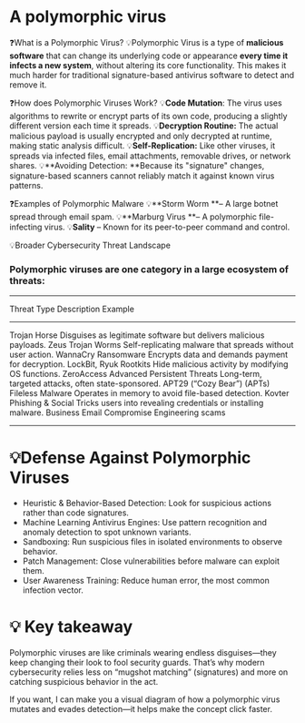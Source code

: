 # A polymorphic virus 

❓What is a Polymorphic Virus?
💡Polymorphic Virus is a type of **malicious software** that can change its underlying code or appearance **every time it infects a new system**, 
  without altering its core functionality. 
  This makes it much harder for traditional signature-based antivirus software to detect and remove it.

❓How does Polymorphic Viruses Work?
💡**Code Mutation**: The virus uses algorithms to rewrite or encrypt parts of its own code, producing a slightly different version each time it spreads.
💡**Decryption Routine:** The actual malicious payload is usually encrypted and only decrypted at runtime, making static analysis difficult.
💡**Self-Replication:** Like other viruses, it spreads via infected files, email attachments, removable drives, or network shares.
💡**Avoiding Detection: **Because its "signature" changes, signature-based scanners cannot reliably match it against known virus patterns.

❓Examples of Polymorphic Malware
💡**Storm Worm **– A large botnet spread through email spam.
💡**Marburg Virus **– A polymorphic file-infecting virus.
💡**Sality** – Known for its peer-to-peer command and control.

💡Broader Cybersecurity Threat Landscape
### Polymorphic viruses are one category in a large ecosystem of threats:

__________________________________________________________________________________________________________________________________
Threat Type	                Description	                                                                Example
__________________________________________________________________________________________________________________________________
Trojan Horse	                Disguises as legitimate software but delivers malicious payloads.          Zeus Trojan
Worms	                        Self-replicating malware that spreads without user action.	               WannaCry
Ransomware	                  Encrypts data and demands payment for decryption.	                         LockBit, Ryuk
Rootkits	                    Hide malicious activity by modifying OS functions.	                       ZeroAccess
Advanced Persistent Threats   Long-term, targeted attacks, often state-sponsored.	                       APT29 (“Cozy Bear”) 
(APTs)	
Fileless Malware	            Operates in memory to avoid file-based detection.	                         Kovter
Phishing & Social             Tricks users into revealing credentials or installing malware.	           Business Email Compromise 
Engineering                                                                                              scams
____________________________________________________________________________________________________________________________________

# 💡Defense Against Polymorphic Viruses
- Heuristic & Behavior-Based Detection: Look for suspicious actions rather than code signatures.
- Machine Learning Antivirus Engines: Use pattern recognition and anomaly detection to spot unknown variants.
- Sandboxing: Run suspicious files in isolated environments to observe behavior.
- Patch Management: Close vulnerabilities before malware can exploit them.
- User Awareness Training: Reduce human error, the most common infection vector.

# 💡 Key takeaway
Polymorphic viruses are like criminals wearing endless disguises—they keep changing their look to fool security guards. 
That’s why modern cybersecurity relies less on “mugshot matching” (signatures) and more on catching suspicious behavior in the act.

If you want, I can make you a visual diagram of how a polymorphic virus mutates and evades detection—it helps make the concept click faster.
